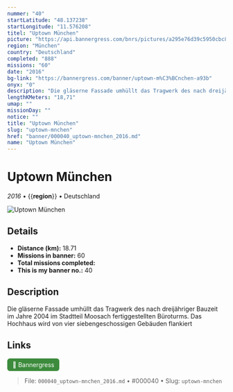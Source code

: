 ```yaml
---
nummer: "40"
startLatitude: "48.137238"
startLongitude: "11.576208"
titel: "Uptown München"
picture: "https://api.bannergress.com/bnrs/pictures/a295e76d39c5950cbc83463f55857a90"
region: "München"
country: "Deutschland"
completed: "888"
missions: "60"
date: "2016"
bg-link: "https://bannergress.com/banner/uptown-m%C3%BCnchen-a93b"
onyx: "0"
description: "Die gläserne Fassade umhüllt das Tragwerk des nach dreijähriger Bauzeit im Jahre 2004 im Stadtteil Moosach fertiggestellten Büroturms. Das Hochhaus wird von vier siebengeschossigen Gebäuden flankiert"
lengthKMeters: "18,71"
umap: ""
missionDay: ""
notice: ""
title: "Uptown München"
slug: "uptown-mnchen"
href: "banner/000040_uptown-mnchen_2016.md"
name: "Uptown München"
---
```

# Uptown München

*2016* • {{__region__}} • Deutschland

![Uptown München](https://api.bannergress.com/bnrs/pictures/a295e76d39c5950cbc83463f55857a90)



## Details
- **Distance (km):** 18.71
- **Missions in banner:** 60
- **Total missions completed:** 
- **This is my banner no.:** 40



## Description
Die gläserne Fassade umhüllt das Tragwerk des nach dreijähriger Bauzeit im Jahre 2004 im Stadtteil Moosach fertiggestellten Büroturms. Das Hochhaus wird von vier siebengeschossigen Gebäuden flankiert



## Links
<a href="https://bannergress.com/banner/uptown-m%C3%BCnchen-a93b" target="_blank" style="display:inline-block;margin-right:8px;padding:6px 12px;background:#3c8b3c;color:#fff;text-decoration:none;border-radius:6px;">🔗 Bannergress</a>



> File: `000040_uptown-mnchen_2016.md` • #000040 • Slug: `uptown-mnchen`
